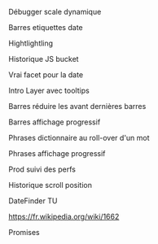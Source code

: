 Débugger scale dynamique

Barres etiquettes date

Hightlightling

Historique JS bucket


Vrai facet pour la date

Intro Layer avec tooltips

Barres réduire les avant dernières barres

Barres affichage progressif

Phrases dictionnaire au roll-over d'un mot

Phrases affichage progressif

Prod suivi des perfs

Historique scroll position

DateFinder TU

https://fr.wikipedia.org/wiki/1662

Promises
